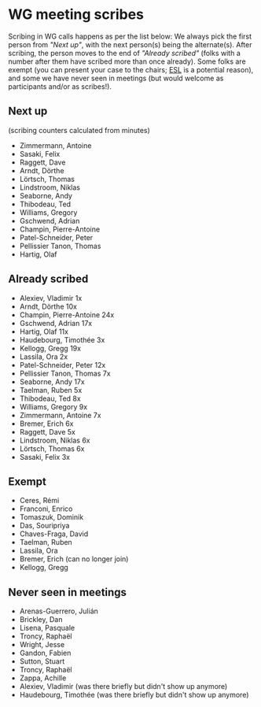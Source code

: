 # WG meeting scribes

Scribing in WG calls happens as per the list below: We always pick the first person from *"Next up"*, with the next person(s) being the alternate(s). After scribing, the person moves to the end of *"Already scribed"* (folks with a number after them have scribed more than once already). Some folks are exempt (you can present your case to the chairs; [ESL](https://en.wikipedia.org/wiki/English_as_a_second_or_foreign_language) is a potential reason), and some we have never seen in meetings (but would welcome as participants and/or as scribes!).

## Next up

(scribing counters calculated from minutes)

- Zimmermann, Antoine
- Sasaki, Felix
- Raggett, Dave
- Arndt, Dörthe
- Lörtsch, Thomas
- Lindstroom, Niklas
- Seaborne, Andy
- Thibodeau, Ted
- Williams, Gregory
- Gschwend, Adrian
- Champin, Pierre-Antoine
- Patel-Schneider, Peter
- Pellissier Tanon, Thomas
- Hartig, Olaf


## Already scribed 
- Alexiev, Vladimir  1x
- Arndt, Dörthe  10x
- Champin, Pierre-Antoine  24x
- Gschwend, Adrian  17x
- Hartig, Olaf  11x
- Haudebourg, Timothée  3x
- Kellogg, Gregg  19x
- Lassila, Ora  2x
- Patel-Schneider, Peter  12x
- Pellissier Tanon, Thomas  7x
- Seaborne, Andy  17x
- Taelman, Ruben  5x
- Thibodeau, Ted  8x
- Williams, Gregory  9x
- Zimmermann, Antoine  7x
- Bremer, Erich 6x
- Raggett, Dave 5x
- Lindstroom, Niklas 6x
- Lörtsch, Thomas 6x
- Sasaki, Felix 3x


## Exempt
- Ceres, Rémi  
- Franconi, Enrico  
- Tomaszuk, Dominik  
- Das, Souripriya  
- Chaves-Fraga, David
- Taelman, Ruben
- Lassila, Ora
- Bremer, Erich (can no longer join)
- Kellogg, Gregg

## Never seen in meetings
- Arenas-Guerrero, Julián  
- Brickley, Dan  
- Lisena, Pasquale  
- Troncy, Raphaël  
- Wright, Jesse 
- Gandon, Fabien
- Sutton, Stuart
- Troncy, Raphaël
- Zappa, Achille
- Alexiev, Vladimir (was there briefly but didn't show up anymore)
- Haudebourg, Timothée (was there briefly but didn't show up anymore)

